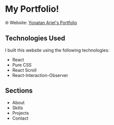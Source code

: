 # My Portfolio!

🌐 Website: [Yonatan Ariel's Portfolio](https://yonatan-ariel-portfolio.netlify.app)


## Technologies Used

I built this website using the following technologies:

- React
- Pure CSS
- React Scroll
- React-Interaction-Observer


## Sections

- About
- Skills
- Projects
- Contact
